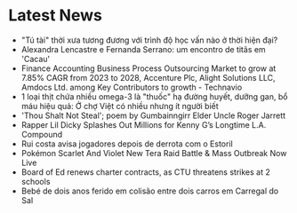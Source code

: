 # Latest News
-  "Tú tài" thời xưa tương đương với trình độ học vấn nào ở thời hiện đại?
-  Alexandra Lencastre e Fernanda Serrano: um encontro de titãs em 'Cacau'
-  Finance Accounting Business Process Outsourcing Market to grow at 7.85% CAGR from 2023 to 2028, Accenture Plc, Alight Solutions LLC, Amdocs Ltd. among Key Contributors to growth - Technavio
-  1 loại thịt chứa nhiều omega-3 là "thuốc" hạ đường huyết, dưỡng gan, bổ máu hiệu quả: Ở chợ Việt có nhiều nhưng ít người biết
-  'Thou Shalt Not Steal'; poem by Gumbainngirr Elder Uncle Roger Jarrett
-  Rapper Lil Dicky Splashes Out Millions for Kenny G’s Longtime L.A. Compound
-  Rui costa avisa jogadores depois de derrota com o Estoril
-  Pokémon Scarlet And Violet New Tera Raid Battle & Mass Outbreak Now Live
-  Board of Ed renews charter contracts, as CTU threatens strikes at 2 schools
-  Bebé de dois anos ferido em colisão entre dois carros em Carregal do Sal
